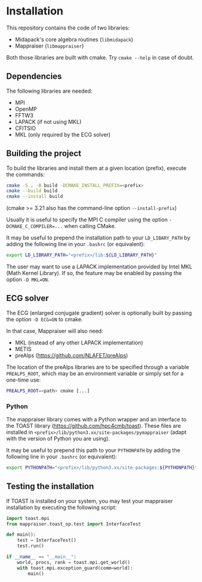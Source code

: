 # Installation

This repository contains the code of two libraries:

- Midapack's core algebra routines (`libmidapack`)
- Mappraiser (`libmappraiser`)

Both those libraries are built with cmake.
Try `cmake --help` in case of doubt.

## Dependencies

The following libraries are needed:

- MPI
- OpenMP
- FFTW3
- LAPACK (if not using MKL)
- CFITSIO
- MKL (only required by the ECG solver)

## Building the project

To build the libraries and install them at a given location (prefix),
execute the commands:

```bash
cmake -S . -B build -DCMAKE_INSTALL_PREFIX=<prefix>
cmake --build build
cmake --install build
```

(cmake >= 3.21 also has the command-line option `--install-prefix`)

Usually it is useful to specify the MPI C compiler using the option `-DCMAKE_C_COMPILER=...` when calling CMake.

It may be useful to prepend the installation path to your `LD_LIBARY_PATH` by adding the following line in your `.bashrc` (or equivalent):

```bash
export LD_LIBRARY_PATH="<prefix>/lib:${LD_LIBRARY_PATH}"
```

The user may want to use a LAPACK implementation provided by Intel MKL (Math Kernel Library).
If so, the feature may be enabled by passing the option `-D MKL=ON`.

## ECG solver

The ECG (enlarged conjugate gradient) solver is optionally built by passing the option `-D ECG=ON` to cmake.

In that case, Mappraiser will also need:

- MKL (instead of any other LAPACK implementation)
- METIS
- preAlps (<https://github.com/NLAFET/preAlps>)

The location of the preAlps libraries are to be specified through a variable `PREALPS_ROOT`, which may be an environment variable or simply set for a one-time use:

```bash
PREALPS_ROOT=<path> cmake [...]
```

### Python

The mappraiser library comes with a Python wrapper and an interface to the TOAST library (<https://github.com/hpc4cmb/toast>).
These files are installed in `<prefix>/lib/python3.xx/site-packages/pymappraiser` (adapt with the version of Python you are using).

It may be useful to prepend this path to your `PYTHONPATH` by adding the following line in your `.bashrc` (or equivalent):

```bash
export PYTHONPATH="<prefix>/lib/python3.xx/site-packages:${PYTHONPATH}"
```

## Testing the installation

If TOAST is installed on your system, you may test your mappraiser installation by executing the following script:

```python
import toast.mpi
from mappraiser.toast_op.test import InterfaceTest

def main():
    test = InterfaceTest()
    test.run()

if __name__ == "__main__":
    world, procs, rank = toast.mpi.get_world()
    with toast.mpi.exception_guard(comm=world):
        main()
```
